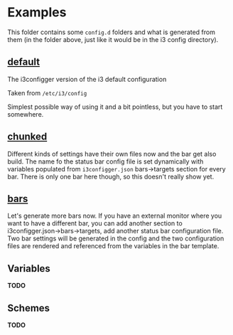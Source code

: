 # Examples

This folder contains some `config.d` folders and what is generated from them (in the folder above, just like it would be in the i3 config directory).

## [default](0-default)

The i3configger version of the i3 default configuration

Taken from `/etc/i3/config`

Simplest possible way of using it and a bit pointless, but you have to start somewhere.

## [chunked](1-chunked)

Different kinds of settings have their own files now and the bar get also build. The name fo the status bar config file is set dynamically with variables populated from `i3configger.json` bars->targets section for every bar. There is only one bar here though, so this doesn't really show yet.

## [bars](2-bars)

Let's generate more bars now. If you have an external monitor where you want to have a different bar, you can add another section to i3configger.json->bars->targets, add another status bar configuration file. Two bar settings will be generated in the config and the two configuration files are rendered and referenced from the variables in the bar template.

## Variables

**TODO**

## Schemes

**TODO**
